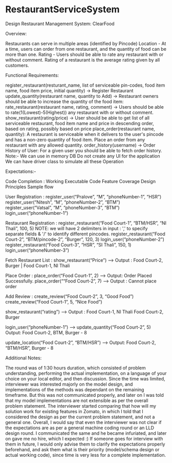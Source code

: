 # RestaurantServiceSystem

Design Restaurant Management System: ClearFood

Overview:

Restaurants can serve in multiple areas (identified by Pincode)
Location - At a time, users can order from one restaurant, and the quantity of food can be more than one.
Rating - Users should be able to rate any restaurant with or without comment. Rating of a restaurant is the average rating given by all customers.

Functional Requirements:

register_restaurant(resturant_name, list of serviceable pin-codes, food item name, food item price, initial quantity) -> Register Restaurant
update_quantity(restaurant name, quantity to Add) -> Restaurant owners should be able to increase the quantity of the food item:
rate_restaurant(restaurant name, rating, comment) -> Users should be able to rate(1(Lowest)-5(Highest)) any restaurant with or without comment.
show_restaurant(rating/price) -> User should be able to get list of all serviceable restaurant, food item name and price in descending order, based on rating, possibly based on price
place_order(restaurant name, quantity): A restaurant is serviceable when it delivers to the user's pincode and has a non-zero quantity of food item. Place an order from any restaurant with any allowed quantity.
order_history(username) -> Order History of User: For a given user you should be able to fetch order history.
Note:-
We can use in memory DB
Do not create any UI for the application
We can have driver class to simulate all these Operation

Expectations:-

Code Completion : Working Executable Code
Feature Coverage
Design Principles
Sample flow

User Registration :
register_user(“Pralove”, “M”, “phoneNumber-1”, “HSR”)
register_user(“Nitesh”, “M”, “phoneNumber-2”, “BTM”)
register_user(“Vatsal”, “M”, “phoneNumber-3”, “BTM”)
login_user(“phoneNumber-1”)

Restaurant Registration :
register_restaurant(“Food Court-1”, “BTM/HSR”, “NI Thali”, 100, 5)
NOTE: we will have 2 delimiters in input : ',' to specify separate fields & '/' to identify different pincodes.
register_restaurant(“Food Court-2”, “BTM/pincode-2”, “Burger”, 120, 3)
login_user(“phoneNumber-2”)
register_restaurant(“Food Court-3”, “HSR”, “SI Thali”, 150, 1)
login_user(“phoneNumber-3”)

Fetch Restaurant List :
show_restaurant(“Price”) —-> Output : Food Court-2, Burger | Food Court-1, NI Thali

Place Order :
place_order(“Food Court-1”, 2) —-> Output: Order Placed Successfully.
place_order(““Food Court-2”, 7) —-> Output : Cannot place order

Add Review :
create_review(“Food Court-2”, 3, “Good Food”)
create_review(“Food Court-1”, 5, “Nice Food”)

show_restaurant(“rating”) —->
Output : Food Court-1, NI Thali Food Court-2, Burger

login_user(“phoneNumber-1”) —> update_quantity(“Food Court-2”, 5)
Output: Food Court-2, BTM, Burger - 8

update_location(“Food Court-2”, “BTM/HSR”) —>
Output: Food Court-2, “BTM/HSR”, Burger - 8

Additional Notes:

The round was of 1:30 hours duration, which consisted of problem understanding, performing the actual implementation, on a language of your choice on your local editor, and then discussion.
Since the time was limited, interviewer was interested majorly on the model design, and implementations of the methods was dependant on the remaining timeframe. But this was not communicated properly, and later on I was told that my model implementations are not extensible as per the overall problem statement. The interviewer started comparing that how will my solution work for existing features in Zomato, in which I told that I considered the design as per the current problem statement, and not a general one.
Overall, I would say that even the interviewer was not clear if the expectations are as per a general machine coding round or an LLD design round. I communicated the same and he became infuriated, and later on gave me no hire, which I expected :)
If someone goes for interview with them in future, I would only advise them to clarify the expectations properly beforehand, and ask them what is their priority (model/schema design or actual working code), since time is very less for a complete implementation.
